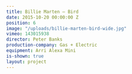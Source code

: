 ```yaml
---
title: Billie Marten — Bird
date: 2015-10-20 00:00:00 Z
position: 6
image: "/uploads/billie-marten-bird-wide.jpg"
vimeo: 143015938
director: Peter Banks
production-company: Gas + Electric
equipment: Arri Alexa Mini
is-shown: true
layout: project
---
```


